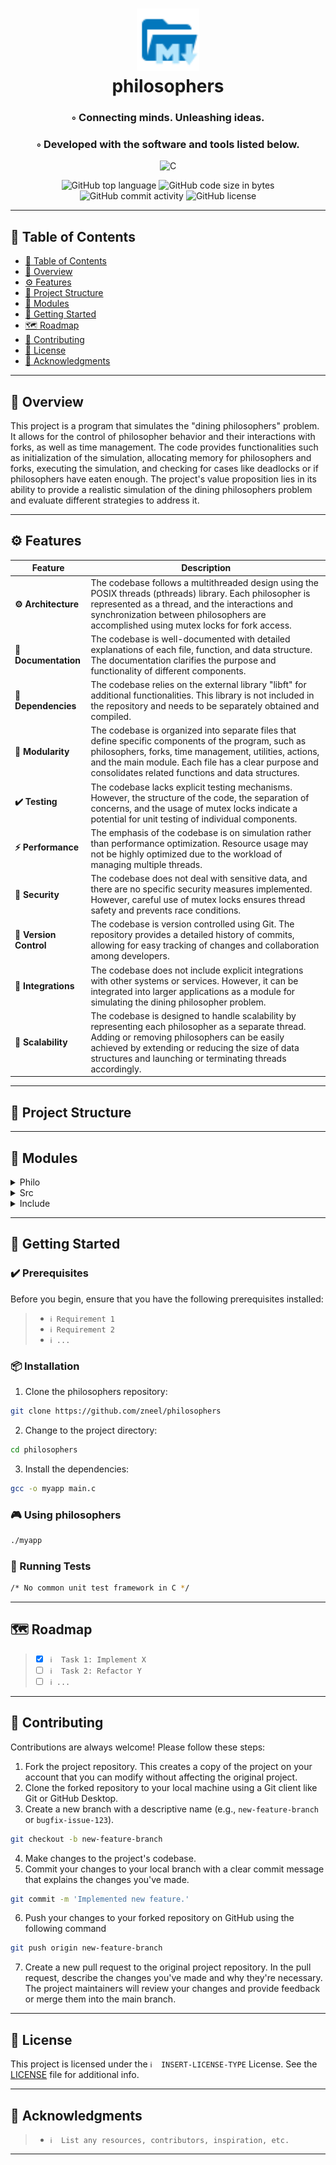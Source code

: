 <div align="center">
<h1 align="center">
<img src="https://raw.githubusercontent.com/PKief/vscode-material-icon-theme/ec559a9f6bfd399b82bb44393651661b08aaf7ba/icons/folder-markdown-open.svg" width="100" />
<br>philosophers
</h1>
<h3>◦ Connecting minds. Unleashing ideas.</h3>
<h3>◦ Developed with the software and tools listed below.</h3>

<p align="center">
<img src="https://img.shields.io/badge/C-A8B9CC.svg?style&logo=C&logoColor=black" alt="C" />
</p>
<img src="https://img.shields.io/github/languages/top/zneel/philosophers?style&color=5D6D7E" alt="GitHub top language" />
<img src="https://img.shields.io/github/languages/code-size/zneel/philosophers?style&color=5D6D7E" alt="GitHub code size in bytes" />
<img src="https://img.shields.io/github/commit-activity/m/zneel/philosophers?style&color=5D6D7E" alt="GitHub commit activity" />
<img src="https://img.shields.io/github/license/zneel/philosophers?style&color=5D6D7E" alt="GitHub license" />
</div>

---

## 📒 Table of Contents
- [📒 Table of Contents](#-table-of-contents)
- [📍 Overview](#-overview)
- [⚙️ Features](#-features)
- [📂 Project Structure](#project-structure)
- [🧩 Modules](#modules)
- [🚀 Getting Started](#-getting-started)
- [🗺 Roadmap](#-roadmap)
- [🤝 Contributing](#-contributing)
- [📄 License](#-license)
- [👏 Acknowledgments](#-acknowledgments)

---


## 📍 Overview

This project is a program that simulates the "dining philosophers" problem. It allows for the control of philosopher behavior and their interactions with forks, as well as time management. The code provides functionalities such as initialization of the simulation, allocating memory for philosophers and forks, executing the simulation, and checking for cases like deadlocks or if philosophers have eaten enough. The project's value proposition lies in its ability to provide a realistic simulation of the dining philosophers problem and evaluate different strategies to address it.

---

## ⚙️ Features

| Feature                | Description                           |
| ---------------------- | ------------------------------------- |
| **⚙️ Architecture**     | The codebase follows a multithreaded design using the POSIX threads (pthreads) library. Each philosopher is represented as a thread, and the interactions and synchronization between philosophers are accomplished using mutex locks for fork access. |
| **📖 Documentation**   | The codebase is well-documented with detailed explanations of each file, function, and data structure. The documentation clarifies the purpose and functionality of different components. |
| **🔗 Dependencies**    | The codebase relies on the external library "libft" for additional functionalities. This library is not included in the repository and needs to be separately obtained and compiled. |
| **🧩 Modularity**      | The codebase is organized into separate files that define specific components of the program, such as philosophers, forks, time management, utilities, actions, and the main module. Each file has a clear purpose and consolidates related functions and data structures. |
| **✔️ Testing**          | The codebase lacks explicit testing mechanisms. However, the structure of the code, the separation of concerns, and the usage of mutex locks indicate a potential for unit testing of individual components. |
| **⚡️ Performance**      | The emphasis of the codebase is on simulation rather than performance optimization. Resource usage may not be highly optimized due to the workload of managing multiple threads. |
| **🔐 Security**        | The codebase does not deal with sensitive data, and there are no specific security measures implemented. However, careful use of mutex locks ensures thread safety and prevents race conditions. |
| **🔀 Version Control** | The codebase is version controlled using Git. The repository provides a detailed history of commits, allowing for easy tracking of changes and collaboration among developers. |
| **🔌 Integrations**    | The codebase does not include explicit integrations with other systems or services. However, it can be integrated into larger applications as a module for simulating the dining philosopher problem. |
| **📶 Scalability**     | The codebase is designed to handle scalability by representing each philosopher as a separate thread. Adding or removing philosophers can be easily achieved by extending or reducing the size of data structures and launching or terminating threads accordingly.

---


## 📂 Project Structure




---

## 🧩 Modules

<details closed><summary>Philo</summary>

| File                                                                       | Summary                                                                                                                                                                                                                                                                                                                                                                    |
| ---                                                                        | ---                                                                                                                                                                                                                                                                                                                                                                        |
| [Makefile](https://github.com/zneel/philosophers/blob/main/philo/Makefile) | This code is a program that simulates the "dining philosophers" problem. It includes functionalities to control the behavior of the philosophers and their interactions with forks, as well as time management and various utility functions. The code can be compiled with additional flags for debugging and sanitizing. It depends on a separate library called "libft. |

</details>

<details closed><summary>Src</summary>

| File                                                                                       | Summary                                                                                                                                                                                                                                                                                                                                                                                                                                                                                                 |
| ---                                                                                        | ---                                                                                                                                                                                                                                                                                                                                                                                                                                                                                                     |
| [philosophers.c](https://github.com/zneel/philosophers/blob/main/philo/src/philosophers.c) | The code creates a simulation of philosophers dining at a table. It initializes and assigns properties to philosophers, allocates memory, starts threads for each philosopher's routine, and checks for cases such as deadlocks or if they have eaten enough.                                                                                                                                                                                                                                           |
| [time.c](https://github.com/zneel/philosophers/blob/main/philo/src/time.c)                 | This code provides functionality for measuring, calculating, and managing time-related operations. It includes functions to convert time to milliseconds, get the current time, calculate the time difference, and induce a delay in milliseconds.                                                                                                                                                                                                                                                      |
| [helpers.c](https://github.com/zneel/philosophers/blob/main/philo/src/helpers.c)           | The code includes a function called print_usage() that prints out a specific usage message for a program called "./philo". It takes in five arguments and displays them as part of the message.                                                                                                                                                                                                                                                                                                         |
| [checker.c](https://github.com/zneel/philosophers/blob/main/philo/src/checker.c)           | The "checker.c" code contains the core functionalities of the checker thread in a philosopher simulation program. It includes functions to check if a philosopher is dead, if a particular philosopher has reached the desired number of meals, and if all philosophers have reached the desired number of meals. It also includes a function to periodically check for dead philosophers and end the simulation if necessary. The code is multi-threaded and uses mutex locks to ensure thread safety. |
| [utils.c](https://github.com/zneel/philosophers/blob/main/philo/src/utils.c)               | The code in utils.c includes utility functions for the "philo" program.-ft_swap(): Swaps two integers.-print_dead(): Prints the time of death for a philosopher.-sim_print(): Prints the current action of a philosopher if the simulation is not over.-sim_end(): Checks if the simulation has ended.                                                                                                                                                                                                  |
| [actions.c](https://github.com/zneel/philosophers/blob/main/philo/src/actions.c)           | This code defines three core actions for the philosopher simulation. The p_eat() function handles the logic for a philosopher to eat by acquiring two forks, updating their stats, and releasing the forks. The p_think() function prints a message indicating the philosopher is thinking. The p_sleep() function prints a message indicating the philosopher is sleeping for a specified duration.                                                                                                    |
| [main.c](https://github.com/zneel/philosophers/blob/main/philo/src/main.c)                 | This code parses command line arguments, initializes a simulation, and runs it based on the given parameters. It also performs basic validation of the arguments and implements error handling.                                                                                                                                                                                                                                                                                                         |
| [simulation.c](https://github.com/zneel/philosophers/blob/main/philo/src/simulation.c)     | The code is for a simulation of a dining philosopher problem. It initializes the simulation, allocates memory for philosophers and forks, initializes forks and philosophers, executes the simulation, and finally, destroys the simulation. It also waits for all the threads to finish before destroying the simulation.                                                                                                                                                                              |
| [routine.c](https://github.com/zneel/philosophers/blob/main/philo/src/routine.c)           | The code is part of a simulation program for a dining philosophers problem. It includes functions to check if a philosopher has eaten enough, check if the simulation should stop, and the routine function for each philosopher's thread. The routine function simulates the actions of a philosopher, such as eating, sleeping, and thinking, based on certain conditions.                                                                                                                            |
| [forks.c](https://github.com/zneel/philosophers/blob/main/philo/src/forks.c)               | The code initializes and allocates mutex locks for forks in a dining philosophers simulation. It also includes functions to initialize and destroy the mutex locks.                                                                                                                                                                                                                                                                                                                                     |

</details>

<details closed><summary>Include</summary>

| File                                                                             | Summary                                                                                                                                                                                                                                                                                                                                |
| ---                                                                              | ---                                                                                                                                                                                                                                                                                                                                    |
| [philo.h](https://github.com/zneel/philosophers/blob/main/philo/include/philo.h) | The code consists of a simulation of a dining philosophers problem with multiple functions and structs. It handles the allocation and initialization of philosophers and forks, simulation control, printing, time calculations, and the main thread for checking if philosophers have finished eating their required number of times. |

</details>

---

## 🚀 Getting Started

### ✔️ Prerequisites

Before you begin, ensure that you have the following prerequisites installed:
> - `ℹ️ Requirement 1`
> - `ℹ️ Requirement 2`
> - `ℹ️ ...`

### 📦 Installation

1. Clone the philosophers repository:
```sh
git clone https://github.com/zneel/philosophers
```

2. Change to the project directory:
```sh
cd philosophers
```

3. Install the dependencies:
```sh
gcc -o myapp main.c
```

### 🎮 Using philosophers

```sh
./myapp
```

### 🧪 Running Tests
```sh
/* No common unit test framework in C */
```

---


## 🗺 Roadmap

> - [X] `ℹ️  Task 1: Implement X`
> - [ ] `ℹ️  Task 2: Refactor Y`
> - [ ] `ℹ️ ...`


---

## 🤝 Contributing

Contributions are always welcome! Please follow these steps:
1. Fork the project repository. This creates a copy of the project on your account that you can modify without affecting the original project.
2. Clone the forked repository to your local machine using a Git client like Git or GitHub Desktop.
3. Create a new branch with a descriptive name (e.g., `new-feature-branch` or `bugfix-issue-123`).
```sh
git checkout -b new-feature-branch
```
4. Make changes to the project's codebase.
5. Commit your changes to your local branch with a clear commit message that explains the changes you've made.
```sh
git commit -m 'Implemented new feature.'
```
6. Push your changes to your forked repository on GitHub using the following command
```sh
git push origin new-feature-branch
```
7. Create a new pull request to the original project repository. In the pull request, describe the changes you've made and why they're necessary.
The project maintainers will review your changes and provide feedback or merge them into the main branch.

---

## 📄 License

This project is licensed under the `ℹ️  INSERT-LICENSE-TYPE` License. See the [LICENSE](https://docs.github.com/en/communities/setting-up-your-project-for-healthy-contributions/adding-a-license-to-a-repository) file for additional info.

---

## 👏 Acknowledgments

> - `ℹ️  List any resources, contributors, inspiration, etc.`

---
